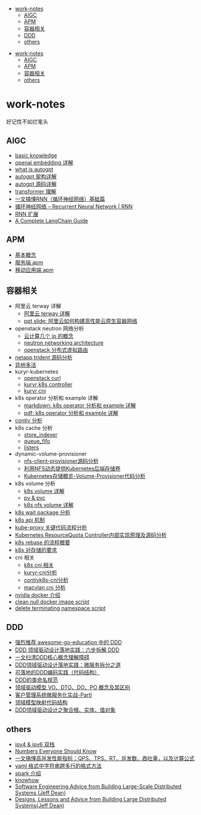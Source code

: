 <!-- TOC -->

- [work-notes](#work-notes)
    - [AIGC](#aigc)
    - [APM](#apm)
    - [容器相关](#容器相关)
    - [DDD](#ddd)
    - [others](#others)

<!-- /TOC -->
- [work-notes](#work-notes)
    - [AIGC](#aigc)
    - [APM](#apm)
    - [容器相关](#容器相关)
    - [others](#others)

<!-- END doctoc generated TOC please keep comment here to allow auto update -->

<a id="markdown-work-notes" name="work-notes"></a>
# work-notes

好记性不如烂笔头

<a id="markdown-aigc" name="aigc"></a>
## AIGC

- [basic knowledge](aigc/basic)
- [openai embedding 详解](aigc/openai_text_embedding.md)
- [what is autogpt](aigc/what_is_autogpt.md)
- [autogpt 架构详解](aigc/autogpt_architecture.md)
- [autogpt 源码详解](aigc/autogpt_details.md)
- [transformer 理解](aigc/transformer/details.md)
- [一文搞懂RNN（循环神经网络）基础篇](aigc/rnn1.md)
- [循环神经网络 – Recurrent Neural Network | RNN](aigc/rnn2.md)
- [RNN 扩展](aigc/rnn3.md)
- [A Complete LangChain Guide](aigc/langchain_details.md)

<a id="markdown-apm" name="apm"></a>
## APM

- [基本概念](apm/apm.md)
- [服务端 apm](apm/服务端-apm.md)
- [移动应用端 apm](apm/移动应用端-apm.md)

<a id="markdown-容器相关" name="容器相关"></a>
## 容器相关

- 阿里云 terway 详解
    - [阿里云 terway 详解](terway/terway.md)
    - [ppt slide: 阿里云如何构建高性能云原生容器网络](terway/Terway-详解.pdf)
- openstack neutron 网络分析
    - [云计算几个 ip 的概念](openstack/neutron/ip_types.md)
    - [neutron networking architecture](openstack/neutron/neutron.md)
    - [openstack 分布式虚拟路由](openstack/neutron/dvr.md)
- [netapp trident 源码分析](netapp-trident/trident.md)
- [异地多活](multi-site-ha/msha.md)
- kuryr-kubernetes
    - [openstack curl](kuryr-kubernetes/openstack_curl.md)
    - [kuryr k8s controller](kuryr-kubernetes/kuryr-k8s-controller.md)
    - [kuryr cni](kuryr-kubernetes/kuryr-cni.md)
- k8s operator 分析和 example 详解
    - [markdown: k8s operator 分析和 example 详解](k8s-operator-example/readme.md)
    - [pdf: k8s operator 分析和 example 详解](k8s-operator-example/readme.pdf)
- [contiv 分析](contiv/README.md)
- k8s cache 分析
    - [store_indexer](cache/Store_Indexer.md)
    - [queue_fifo](cache/Queue_FIFO.md)
    - [listers](cache/listers.md)
- dynamic-volume-provisioner
    - [nfs-client-provisioner源码分析](dynamic-volume-provisioner/nfs-client-provisioner源码分析.webarchive)
    - [利用NFS动态提供Kubernetes后端存储卷](dynamic-volume-provisioner/利用NFS动态提供Kubernetes后端存储卷.webarchive)
    - [Kubernetes存储概览-Volume-Provisioner代码分析](dynamic-volume-provisioner/Kubernetes存储概览-Volume-Provisioner代码分析.pdf)
- k8s volume 分析
    - [k8s volume 详解](volume/volume.md)
    - [pv & pvc](volume/pv_pvc.md)
    - [k8s nfs volume 详解](volume/nfs-plugin.md)
- [k8s wait package 分析](wait/wait.md)
- [k8s api 机制](k8s/api.md)
- [kube-proxy 关键代码流程分析](k8s/kube-proxy.md)
- [Kubernetes ResourceQuota Controller内部实现原理及源码分析](k8s/Kubernetes-ResourceQuota-Controller内部实现原理及源码分析.webarchive)
- [k8s rebase 的流程概要](k8s/rebase.md)
- [k8s 对存储的要求](k8s/require-for-storage.md)
- cni 相关
    - [k8s cni 相关](k8s/kubernetes-network.md)
    - [kuryr-cni分析](kuryr-kubernetes/kuryr-cni.md)
    - [contivk8s-cni分析](contiv/contivk8s-cni%E5%88%86%E6%9E%90.md)
    - [macvlan cni 分析](https://github.com/keontang/knowhow/blob/main/ipvlan-macvlan/macvlan-cni.md)
- [nvidia docker 介绍](k8s/nvidia-docker.md)
- [clean null docker image script](k8s/clean-null-docker-image.sh)
- [delete terminating namespace script](k8s/delete_terminating_namespace.sh)

<a id="markdown-ddd" name="ddd"></a>
## DDD

- [强烈推荐 awesome-go-education 中的 DDD](https://mehdihadeli.github.io/awesome-go-education/ddd/)
- [DDD 领域驱动设计落地实践：六步拆解 DDD](DDD/1.md)
- [一文扫清DDD核心概念理解障碍](DDD/2.md)
- [DDD领域驱动设计落地实践：微服务拆分之道](DDD/3.md)
- [可落地的DDD编码实践（代码结构）](DDD/4.md)
- [DDD的类命名规范](DDD/5.md)
- [领域驱动模型 VO、DTO、DO、PO 概念及其区别](DDD/6.md)
- [客户管理系统微服务化实战-PartI](DDD/7.md)
- [领域模型映射代码结构](DDD/8.md)
- [DDD领域驱动设计之聚合根、实体、值对象](DDD/9.md)

<a id="markdown-others" name="others"></a>
## others

- [ipv4 & ipv6 双栈](others/dual-stack-base.md)
- [Numbers Everyone Should Know](others/numbers-everyone-should-know.md)
- [一文搞懂高并发性能指标：QPS、TPS、RT、并发数、吞吐量，以及计算公式](others/high-throughput-metrics.md)
- [yaml 格式中字符串跨多行的格式方法](others/yaml.md)
- [spark 介绍](spark/README.md)
- [knowhow](https://github.com/keontang/knowhow)
- [Software Engineering Advice from Building Large-Scale Distributed Systems (Jeff Dean)](others/Software_Engineering_Advice_from_Building_Large-Scale_Distributed_Systems.pdf)
- [Designs, Lessons and Advice from Building Large Distributed Systems(Jeff Dean)](others/dean-keynote-ladis2009-scalable-distributed-google.pdf)
